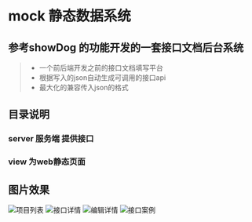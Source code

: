 # mock 静态数据系统

## 参考showDog 的功能开发的一套接口文档后台系统

>  * 一个前后端开发之前的接口文档填写平台
>  * 根据写入的json自动生成可调用的接口api
>  * 最大化的兼容传入json的格式

## 目录说明

### server 服务端 提供接口
### view   为web静态页面


## 图片效果
![项目列表](https://gitee.com/uploads/images/2017/1013/175827_5feb83e1_818875.png "在这里输入图片标题")
![接口详情](https://gitee.com/uploads/images/2017/1013/175832_9911d348_818875.png "在这里输入图片标题")
![编辑详情](https://gitee.com/uploads/images/2017/1013/175837_8d0fc424_818875.png "在这里输入图片标题")
![接口案例](https://gitee.com/uploads/images/2017/1013/175843_5267e142_818875.png "在这里输入图片标题")





